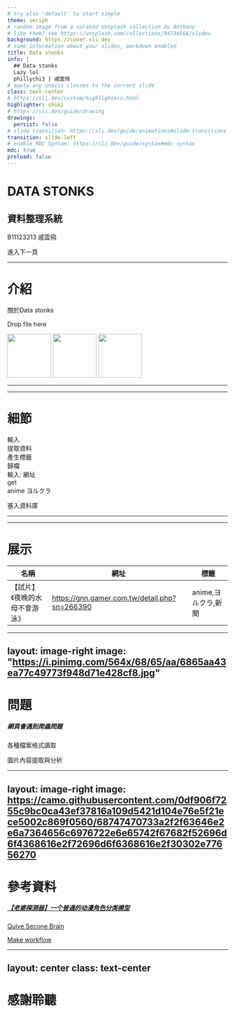 ```yaml
---
# try also 'default' to start simple
theme: seriph
# random image from a curated Unsplash collection by Anthony
# like them? see https://unsplash.com/collections/94734566/slidev
background: https://cover.sli.dev
# some information about your slides, markdown enabled
title: Data stonks
info: |
  ## Data stonks
  Lazy lol
  phillychi3 | 戚雲飛
# apply any unocss classes to the current slide
class: text-center
# https://sli.dev/custom/highlighters.html
highlighter: shiki
# https://sli.dev/guide/drawing
drawings:
  persist: false
# slide transition: https://sli.dev/guide/animations#slide-transitions
transition: slide-left
# enable MDC Syntax: https://sli.dev/guide/syntax#mdc-syntax
mdc: true
preload: false
---
```


# DATA STONKS

## 資料整理系統

B11123213 戚雲飛

<div class="pt-12">
  <span @click="$slidev.nav.next" class="px-2 py-1 rounded cursor-pointer" hover="bg-white bg-opacity-10">
    進入下一頁 <carbon:arrow-right class="inline"/>
  </span>
</div>

---

# 介紹

關於Data stonks

<div class="bg-white border border-gray-300 shadow-lg rounded-lg p-4">
  <div class="drop-area bg-gray-100 border border-gray-300 rounded-lg p-4 text-center h-200px">
    <div class="flex justify-center items-center h-full text-dark">
      Drop file here
    </div>
  </div>
</div>

<img
  v-click
  v-motion
  :initial="{ x: 500, y: 800, scale: 2, rotate: 100 }"
  :click-1="final"
  class="absolute inset-0"
  src="https://cdn-icons-png.flaticon.com/512/4248/4248321.png"
  alt=""
  width="100"
  height="100"
/>
<img
  v-motion
  :initial="{ x: 500, y: -200, scale: 2, rotate: 100 }"
  :click-1="final2"
  class="absolute inset-0"
  src="https://cdn-icons-png.flaticon.com/512/186/186320.png"
  alt=""
  width="100"
  height="100"
/>
<img
  v-motion
  :initial="{ x: -100, y: -200, scale: 2, rotate: 100 }"
  :click-1="final3"
  class="absolute inset-0"
  src="https://cdn-icons-png.flaticon.com/512/8760/8760611.png"
  alt=""
  width="100"
  height="100"
/>

<script setup lang="ts">
const final = {
  x: 400,
  y: 200,
  rotate: 0,
  scale: 1,
  transition: {
    type: 'spring',
    damping: 10,
    stiffness: 20,
    mass: 2
  }
}
const final2 = {
  x: 500,
  y: 200,
  rotate: 0,
  scale: 1,
  transition: {
    type: 'spring',
    damping: 10,
    stiffness: 20,
    mass: 2
  }
}
const final3 = {
  x: 300,
  y: 200,
  rotate: 0,
  scale: 1,
  transition: {
    type: 'spring',
    damping: 10,
    stiffness: 20,
    mass: 2
  }
}
</script>

---
---

# 細節

<div class="flex justify-center items-center w-full h h-20vh">
  <div class="flex justify-between items-center">
    <div class="box bg-cyan-500 h-32 w-60 rounded flex justify-center items-center">輸入</div>
    <div class="line w-1/4 h-1 bg-gradient-to-r from-transparent via-white to-transparent animate-slide"></div>
    <div class="box bg-cyan-500 h-32 w-60 rounded flex justify-center items-center">提取資料</div>
    <div class="line w-1/4 h-1 bg-gradient-to-r from-transparent via-white to-transparent animate-slide"></div>
    <div class="box bg-cyan-500 h-32 w-60 rounded flex justify-center items-center">產生標籤</div>
    <div class="line w-1/4 h-1 bg-gradient-to-r from-transparent via-white to-transparent animate-slide"></div>
    <div class="box bg-cyan-500 h-32 w-60 rounded flex justify-center items-center">歸檔</div>
  </div>
</div>

<div
  v-click=[0,1]
  v-motion
  class="absolute box h-25 w-25 bg-cyan-500 flex justify-center items-center rounded-lg"
  :initial="{ x: -80, y: 80 }"
  :enter="{x:-20}"
  :click-1={x:0}
>
  輸入: 網址
</div>
<div
  v-click=[1,2]
  v-motion
  class="absolute box h-25 w-25 bg-cyan-500 flex justify-center items-center rounded-lg"
  :initial="{ x: 0, y: 80 }"
  :enter="{x:0}"
  :click-1={x:260}
>
  get
</div>
<div
  v-click=[2,3]
  v-motion
  class="absolute box h-25 w-25 bg-cyan-500 flex justify-center items-center break-all rounded-lg"
  :initial="{ x: 260, y: 80 }"
  :enter="{x:260}"
  :click-1={x:530}
>
  anime
  ヨルクラ
</div>
<div
  v-click=[3,4]
  v-motion
  class="absolute box h-25 w-25 bg-cyan-500 flex justify-center items-center rounded-lg"
  :initial="{ x: 530, y: 80 }"
  :enter="{x:530}"
  :click-1={x:810}
>

  塞入資料庫
</div>



<style>
  @keyframes slide {
    0% {
      background-position: 100%;
    }
    100% {
      background-position: -100%;
    }
  }

  .animate-slide {
    background: linear-gradient(90deg, transparent, #1abc9c, transparent);
    background-size: 200% 100%;
    animation: slide 1s ease-in-out infinite;
  }
</style>


---
---

# 展示

<table class="table-auto w-full text-left whitespace-nowrap">
  <thead class="border-b border-gray-200 bg-gray-500">
    <tr>
      <th class="px-4 py-2">名稱</th>
      <th class="px-4 py-2">網址</th>
      <th class="px-4 py-2">標籤</th>
    </tr>
  </thead>
  <tbody>
    <tr class="hover:bg-gray-400">
      <td class="px-4 py-2">【試片】《夜晚的水母不會游泳》</td>
      <td class="px-4 py-2"><a href="https://gnn.gamer.com.tw/detail.php?sn=266390" class="text-blue-500 hover:underline">https://gnn.gamer.com.tw/detail.php?sn=266390</a></td>
      <td class="px-4 py-2">anime,ヨルクラ,新聞</td>
    </tr>
  </tbody>
</table>

---
layout: image-right
image: "https://i.pinimg.com/564x/68/65/aa/6865aa43ea77c49773f948d71e428cf8.jpg"
---

# 問題

##### 網頁會遇到爬蟲問題

各種檔案格式讀取

圖片內容提取與分析


---
layout: image-right
image: https://camo.githubusercontent.com/0df906f7255c9bc0ca43ef37816a109d5421d104e76e5f21ece5002c869f0560/68747470733a2f2f63646e2e6a7364656c6976722e6e65742f67682f52696d6f4368616e2f72696d6f6368616e2f30302e77656270
---

# 參考資料

##### [【老婆探测器】一个普通的动漫角色分类模型](https://github.com/RimoChan/waifu-sensor)

[Quive Secone Brain](https://github.com/QuivrHQ/quivr)

[Make workflow](https://make.com)


---
layout: center
class: text-center
---

# 感謝聆聽